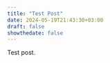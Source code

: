 ```yaml
---
title: "Test Post"
date: 2024-05-19T21:43:30+03:00
draft: false
showthedate: false
---
```


Test post.
